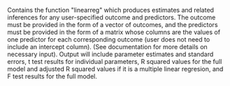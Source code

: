 Contains the function "linearreg" which produces estimates and related inferences for any user-specified outcome and predictors. The outcome must be provided in the form of a vector of outcomes, and the predictors must be provided in the form of a matrix whose columns are the values of one predictor for each corresponding outcome (user does not need to include an intercept column). (See documentation for more details on necessary input). Output will include parameter estimates and standard errors, t test results for individual parameters, R squared values for the full model and adjusted R squared values if it is a multiple linear regresion, and F test results for the full model.
